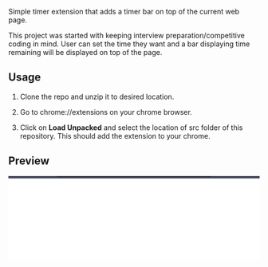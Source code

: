 Simple timer extension that adds a timer bar on top of the current web page.

This project was started with keeping interview preparation/competitive coding in mind. User can set the time they want and a bar displaying time remaining will be displayed on top of the page.

## Usage
1. Clone the repo and unzip it to desired location.

2. Go to chrome://extensions on your chrome browser.

3. Click on **Load Unpacked** and select the location of src folder of this repository. This should add the extension to your chrome.

## Preview
![](./assets/extension.gif)
